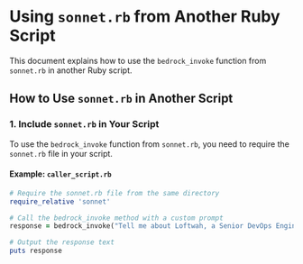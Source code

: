 # Using `sonnet.rb` from Another Ruby Script

This document explains how to use the `bedrock_invoke` function from `sonnet.rb` in another Ruby script.

## How to Use `sonnet.rb` in Another Script

### 1. Include `sonnet.rb` in Your Script

To use the `bedrock_invoke` function from `sonnet.rb`, you need to require the `sonnet.rb` file in your script.

#### Example: `caller_script.rb`

```ruby
# Require the sonnet.rb file from the same directory
require_relative 'sonnet'

# Call the bedrock_invoke method with a custom prompt
response = bedrock_invoke("Tell me about Loftwah, a Senior DevOps Engineer at SchoolStatus who used to produce as Loftwah The Beatsmiff")

# Output the response text
puts response
```
